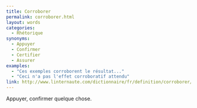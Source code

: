 ```yaml
---
title: Corroborer
permalink: corroborer.html
layout: words
categories:
  - Rhétorique
synonyms:
  - Appuyer
  - Confirmer
  - Certifier
  - Assurer
examples:
  - "Ces exemples corroborent le résultat..."
  - "Ceci n'a pas l'effet corroboratif attendu"
link: http://www.linternaute.com/dictionnaire/fr/definition/corroborer/
---
```


Appuyer, confirmer quelque chose.
